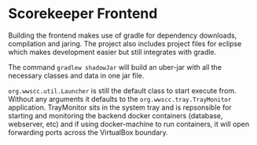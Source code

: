 
# Scorekeeper Frontend

Building the frontend makes use of gradle for dependency downloads, compilation and jaring.  The project also
includes project files for eclipse which makes development easier but still integrates with gradle.

The command `gradlew shadowJar` will build an uber-jar with all the necessary classes and data in one jar file.

`org.wwscc.util.Launcher` is still the default class to start execute from.  Without any arguments it defaults
to the `org.wwscc.tray.TrayMonitor` application.  TrayMonitor sits in the system tray and is repsonsible for
starting and monitoring the backend docker containers (database, webserver, etc) and if using docker-machine
to run containers, it will open forwarding ports across the VirtualBox boundary.

